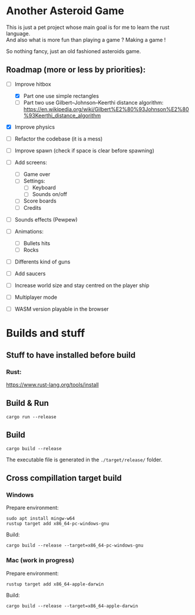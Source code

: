 # Another Asteroid Game
This is just a pet project whose main goal is for me to learn the rust language.  
And also what is more fun than playing a game ? Making a game !

So nothing fancy, just an old fashioned asteroids game.

## Roadmap (more or less by priorities):
* [ ] Improve hitbox
  * [x] Part one use simple rectangles
  * [ ] Part two use Gilbert–Johnson–Keerthi distance algorithm: https://en.wikipedia.org/wiki/Gilbert%E2%80%93Johnson%E2%80%93Keerthi_distance_algorithm
* [x] Improve physics
* [ ] Refactor the codebase (it is a mess)
* [ ] Improve spawn (check if space is clear before spawning)
* [ ] Add screens:
  * [ ] Game over
  * [ ] Settings:
    * [ ] Keyboard
    * [ ] Sounds on/off
  * [ ] Score boards
  * [ ] Credits
* [ ] Sounds effects (Pewpew)
* [ ] Animations:
  * [ ] Bullets hits
  * [ ] Rocks
* [ ] Differents kind of guns
* [ ] Add saucers
* [ ] Increase world size and stay centred on the player ship
* [ ] Multiplayer mode
* [ ] WASM version playable in the browser


# Builds and stuff

## Stuff to have installed before build

### Rust:
https://www.rust-lang.org/tools/install


## Build & Run

```
cargo run --release
```

## Build

```
cargo build --release
```

The executable file is generated in the ```./target/release/``` folder.


## Cross compillation target build

### Windows
Prepare environment:
```
sudo apt install mingw-w64
rustup target add x86_64-pc-windows-gnu
```

Build:

```
cargo build --release --target=x86_64-pc-windows-gnu
```

### Mac (work in progress)
Prepare environment:
```
rustup target add x86_64-apple-darwin
```

Build:

```
cargo build --release --target=x86_64-apple-darwin
```

